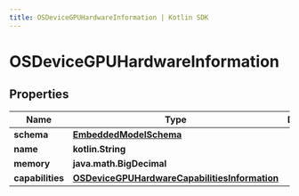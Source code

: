 ```yaml
---
title: OSDeviceGPUHardwareInformation | Kotlin SDK
---
```




# OSDeviceGPUHardwareInformation

## Properties
Name | Type | Description | Notes
------------ | ------------- | ------------- | -------------
**schema** | [**EmbeddedModelSchema**](EmbeddedModelSchema) |  |  [optional]
**name** | **kotlin.String** |  |  [optional]
**memory** | **java.math.BigDecimal** |  |  [optional]
**capabilities** | [**OSDeviceGPUHardwareCapabilitiesInformation**](OSDeviceGPUHardwareCapabilitiesInformation) |  |  [optional]





